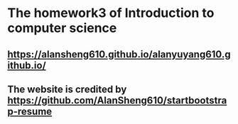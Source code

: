 # The homework3 of Introduction to computer science
## https://alansheng610.github.io/alanyuyang610.github.io/
## The website is credited by https://github.com/AlanSheng610/startbootstrap-resume